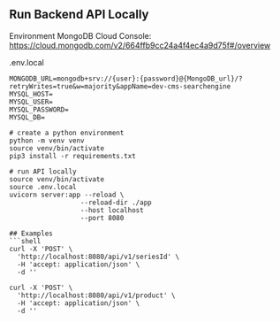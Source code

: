 ## Run Backend API Locally

Environment MongoDB Cloud Console: https://cloud.mongodb.com/v2/664ffb9cc24a4f4ec4a9d75f#/overview


.env.local
```shell
MONGODB_URL=mongodb+srv://{user}:{password}@{MongoDB_url}/?retryWrites=true&w=majority&appName=dev-cms-searchengine
MYSQL_HOST=
MYSQL_USER=
MYSQL_PASSWORD=
MYSQL_DB=
```

```shell
# create a python environment
python -m venv venv
source venv/bin/activate
pip3 install -r requirements.txt

# run API locally
source venv/bin/activate
source .env.local
uvicorn server:app --reload \
                  --reload-dir ./app
                  --host localhost
                  --port 8080

## Examples
```shell
curl -X 'POST' \
  'http://localhost:8080/api/v1/seriesId' \
  -H 'accept: application/json' \
  -d ''
```
```shell
curl -X 'POST' \
  'http://localhost:8080/api/v1/product' \
  -H 'accept: application/json' \
  -d ''
```


